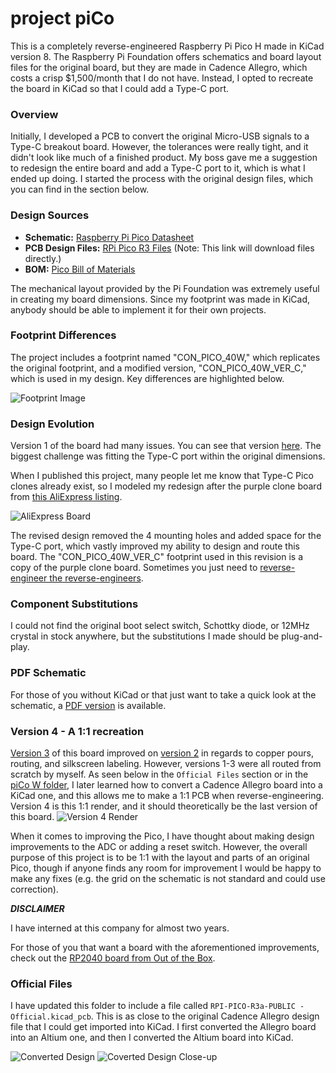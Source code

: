 # project piCo

This is a completely reverse-engineered Raspberry Pi Pico H made in KiCad version 8. The Raspberry Pi Foundation offers schematics and board layout files for the original board, but they are made in Cadence Allegro, which costs a crisp $1,500/month that I do not have. Instead, I opted to recreate the board in KiCad so that I could add a Type-C port.

### Overview

Initially, I developed a PCB to convert the original Micro-USB signals to a Type-C breakout board. However, the tolerances were really tight, and it didn't look like much of a finished product. My boss gave me a suggestion to redesign the entire board and add a Type-C port to it, which is what I ended up doing. I started the process with the original design files, which you can find in the section below.

### Design Sources

- **Schematic:** [Raspberry Pi Pico Datasheet](https://datasheets.raspberrypi.com/pico/pico-datasheet.pdf#page=26)
- **PCB Design Files:** [RPi Pico R3 Files](https://datasheets.raspberrypi.com/pico/RPi-Pico-R3-PUBLIC-20200119.zip) (Note: This link will download files directly.)
- **BOM:** [Pico Bill of Materials](https://archive.is/NHUY5)

The mechanical layout provided by the Pi Foundation was extremely useful in creating my board dimensions. Since my footprint was made in KiCad, anybody should be able to implement it for their own projects.

### Footprint Differences

The project includes a footprint named "CON_PICO_40W," which replicates the original footprint, and a modified version, "CON_PICO_40W_VER_C," which is used in my design. Key differences are highlighted below.

![Footprint Image](https://github.com/sabogalc/project-piCo/assets/53708281/e2d75217-aeb5-4e7a-b6b1-d67d2e49ab80)

### Design Evolution

Version 1 of the board had many issues. You can see that version [here](https://github.com/sabogalc/project-piCo/tree/4ffbc08c13815f0195cdc85224667cf2c5e13563). The biggest challenge was fitting the Type-C port within the original dimensions.

When I published this project, many people let me know that Type-C Pico clones already exist, so I modeled my redesign after the purple clone board from [this AliExpress listing](https://www.aliexpress.com/item/3256805444428998.html).

![AliExpress Board](https://github.com/sabogalc/project-piCo/assets/53708281/1c073767-9edb-4e5f-8591-c8f2ccd30e73)

The revised design removed the 4 mounting holes and added space for the Type-C port, which vastly improved my ability to design and route this board. The "CON_PICO_40W_VER_C" footprint used in this revision is a copy of the purple clone board. Sometimes you just need to [reverse-engineer the reverse-engineers](https://youtu.be/FVEQJNRmfDQ?t=431).

### Component Substitutions

I could not find the original boot select switch, Schottky diode, or 12MHz crystal in stock anywhere, but the substitutions I made should be plug-and-play.

### PDF Schematic

For those of you without KiCad or that just want to take a quick look at the schematic, a [PDF version](https://github.com/sabogalc/project-piCo/blob/main/KiCad%20Projects/Pico%20C/RPI-PICO-R3a-PUBLIC.pdf) is available.

### Version 4 - A 1:1 recreation

[Version 3](https://github.com/sabogalc/project-piCo/tree/0116e01858a51d29eb83f16cde15d637a825e509) of this board improved on [version 2](https://github.com/sabogalc/project-piCo/tree/e2333728981e60bb3f34c05a658cf739d1d45163) in regards to copper pours, routing, and silkscreen labeling. However, versions 1-3 were all routed from scratch by myself. As seen below in the `Official Files` section or in the [piCo W folder](https://github.com/sabogalc/project-piCo/tree/main/KiCad%20Projects/Pico%20WH%20-%20No%20License), I later learned how to convert a Cadence Allegro board into a KiCad one, and this allows me to make a 1:1 PCB when reverse-engineering. Version 4 is this 1:1 render, and it should theoretically be the last version of this board.
![Version 4 Render](https://github.com/user-attachments/assets/22a4bc11-2788-4109-a861-58439af590a5)

When it comes to improving the Pico, I have thought about making design improvements to the ADC or adding a reset switch. However, the overall purpose of this project is to be 1:1 with the layout and parts of an original Pico, though if anyone finds any room for improvement I would be happy to make any fixes (e.g. the grid on the schematic is not standard and could use correction).

_**DISCLAIMER**_

I have interned at this company for almost two years.

For those of you that want a board with the aforementioned improvements, check out the [RP2040 board from Out of the Box](https://www.ootbelec.com/store/p/ootb-rp2040).

### Official Files

I have updated this folder to include a file called `RPI-PICO-R3a-PUBLIC - Official.kicad_pcb`. This is as close to the original Cadence Allegro design file that I could get imported into KiCad. I first converted the Allegro board into an Altium one, and then I converted the Altium board into KiCad.

![Converted Design](https://github.com/sabogalc/project-piCo/assets/53708281/2ef8d706-aa4e-4265-992c-f2f538ea8131)
![Coverted Design Close-up](https://github.com/sabogalc/project-piCo/assets/53708281/453bdc88-b8c0-4084-bf2b-c5cee0fe55d0)